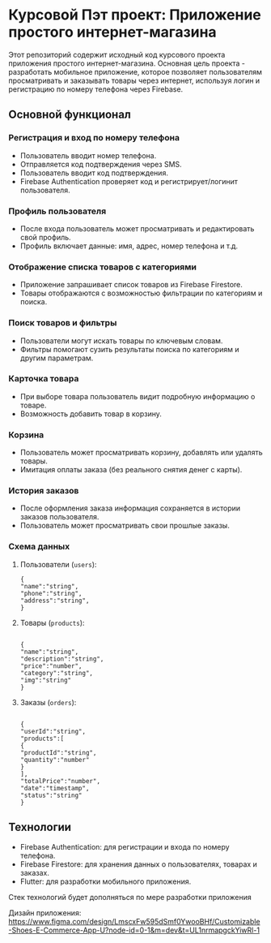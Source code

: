 # Курсовой Пэт проект: Приложение простого интернет-магазина

Этот репозиторий содержит исходный код курсового проекта приложения простого интернет-магазина. Основная цель проекта - разработать мобильное приложение, которое позволяет пользователям просматривать и заказывать товары через интернет, используя логин и регистрацию по номеру телефона через Firebase.

## Основной функционал

### Регистрация и вход по номеру телефона
- Пользователь вводит номер телефона.
- Отправляется код подтверждения через SMS.
- Пользователь вводит код подтверждения.
- Firebase Authentication проверяет код и регистрирует/логинит пользователя.

### Профиль пользователя
- После входа пользователь может просматривать и редактировать свой профиль.
- Профиль включает данные: имя, адрес, номер телефона и т.д.

### Отображение списка товаров с категориями
- Приложение запрашивает список товаров из Firebase Firestore.
- Товары отображаются с возможностью фильтрации по категориям и поиска.

### Поиск товаров и фильтры
- Пользователи могут искать товары по ключевым словам.
- Фильтры помогают сузить результаты поиска по категориям и другим параметрам.

### Карточка товара
- При выборе товара пользователь видит подробную информацию о товаре.
- Возможность добавить товар в корзину.

### Корзина
- Пользователь может просматривать корзину, добавлять или удалять товары.
- Имитация оплаты заказа (без реального снятия денег с карты).

### История заказов
- После оформления заказа информация сохраняется в истории заказов пользователя.
- Пользователь может просматривать свои прошлые заказы.

### Схема данных

1. Пользователи (`users`):
   ```
   {
   "name":"string",
   "phone":"string",
   "address":"string",
   }
   
   ```
2. Товары (`products`):
    ```
   
   {
   "name":"string",
   "description":"string",
   "price":"number",
   "category":"string",
   "img":"string"
   }
   ```

3. Заказы (`orders`):
   ```
   
   {
   "userId":"string",
   "products":[
   {
   "productId":"string",
   "quantity":"number"
   }
   ],
   "totalPrice":"number",
   "date":"timestamp",
   "status":"string"
   }
   
   ```

## Технологии

- Firebase Authentication: для регистрации и входа по номеру телефона.
- Firebase Firestore: для хранения данных о пользователях, товарах и заказах.
- Flutter: для разработки мобильного приложения.

Стек технологий будет дополняться по мере разработки приложения

Дизайн приложения: https://www.figma.com/design/LmscxFw595dSmf0YwooBHf/Customizable-Shoes-E-Commerce-App-U?node-id=0-1&m=dev&t=UL1nrmapgckYiwRl-1
